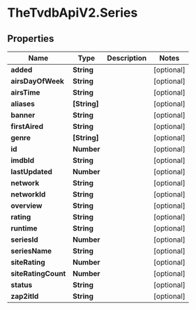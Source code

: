 # TheTvdbApiV2.Series

## Properties
Name | Type | Description | Notes
------------ | ------------- | ------------- | -------------
**added** | **String** |  | [optional] 
**airsDayOfWeek** | **String** |  | [optional] 
**airsTime** | **String** |  | [optional] 
**aliases** | **[String]** |  | [optional] 
**banner** | **String** |  | [optional] 
**firstAired** | **String** |  | [optional] 
**genre** | **[String]** |  | [optional] 
**id** | **Number** |  | [optional] 
**imdbId** | **String** |  | [optional] 
**lastUpdated** | **Number** |  | [optional] 
**network** | **String** |  | [optional] 
**networkId** | **String** |  | [optional] 
**overview** | **String** |  | [optional] 
**rating** | **String** |  | [optional] 
**runtime** | **String** |  | [optional] 
**seriesId** | **Number** |  | [optional] 
**seriesName** | **String** |  | [optional] 
**siteRating** | **Number** |  | [optional] 
**siteRatingCount** | **Number** |  | [optional] 
**status** | **String** |  | [optional] 
**zap2itId** | **String** |  | [optional] 


